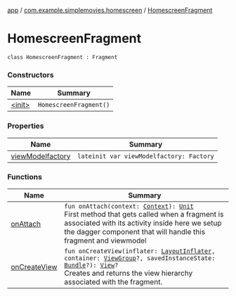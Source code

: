 [app](../../index.md) / [com.example.simplemovies.homescreen](../index.md) / [HomescreenFragment](./index.md)

# HomescreenFragment

`class HomescreenFragment : Fragment`

### Constructors

| Name | Summary |
|---|---|
| [&lt;init&gt;](-init-.md) | `HomescreenFragment()` |

### Properties

| Name | Summary |
|---|---|
| [viewModelfactory](view-modelfactory.md) | `lateinit var viewModelfactory: Factory` |

### Functions

| Name | Summary |
|---|---|
| [onAttach](on-attach.md) | `fun onAttach(context: `[`Context`](https://developer.android.com/reference/android/content/Context.html)`): `[`Unit`](https://kotlinlang.org/api/latest/jvm/stdlib/kotlin/-unit/index.html)<br>First method that gets called when a fragment is associated with its activity inside here we setup the dagger component that will handle this fragment and viewmodel |
| [onCreateView](on-create-view.md) | `fun onCreateView(inflater: `[`LayoutInflater`](https://developer.android.com/reference/android/view/LayoutInflater.html)`, container: `[`ViewGroup`](https://developer.android.com/reference/android/view/ViewGroup.html)`?, savedInstanceState: `[`Bundle`](https://developer.android.com/reference/android/os/Bundle.html)`?): `[`View`](https://developer.android.com/reference/android/view/View.html)`?`<br>Creates and returns the view hierarchy associated with the fragment. |
